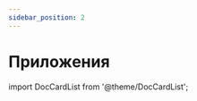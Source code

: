 ```yaml
---
sidebar_position: 2
---
```


# Приложения

import DocCardList from '@theme/DocCardList';

<DocCardList />
